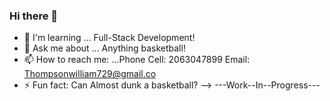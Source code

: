 ### Hi there 👋

- 🌱 I'm learning ...
Full-Stack Development!
- 💬 Ask me about ...
Anything basketball!
- 📫 How to reach me: ...Phone
Cell: 2063047899
Email: Thompsonwilliam729@gmail.co
- ⚡ Fun fact: 
Can Almost dunk a basketball?
-->
                                                                        ---Work--In--Progress---
